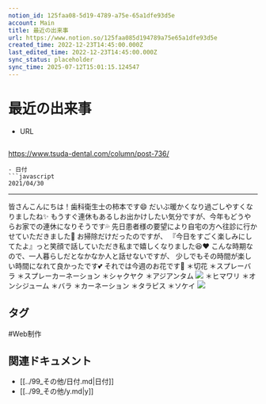 ```yaml
---
notion_id: 125faa08-5d19-4789-a75e-65a1dfe93d5e
account: Main
title: 最近の出来事
url: https://www.notion.so/125faa085d194789a75e65a1dfe93d5e
created_time: 2022-12-23T14:45:00.000Z
last_edited_time: 2022-12-23T14:45:00.000Z
sync_status: placeholder
sync_time: 2025-07-12T15:01:15.124547
---
```

# 最近の出来事

- URL
  ```javascript
https://www.tsuda-dental.com/column/post-736/
  ```
- 日付
  ```javascript
2021/04/30
  ```
---
皆さんこんにちは！歯科衛生士の柿本です😄
だいぶ暖かくなり過ごしやすくなりましたね✨
もうすぐ連休もあるしお出かけしたい気分ですが、今年もどうやらお家での連休になりそうです💦
先日患者様の要望により自宅の方へ往診に行かせていただきました🚗
お掃除だけだったのですが、
『今日をすごく楽しみにしてたよ』っと笑顔で話していただき私まで嬉しくなりました😆❤️
こんな時期なので、一人暮らしだとなかなか人と話せないですが、
少しでもその時間が楽しい時間になれて良かったです💕
それでは今週のお花です💐
＊切花
＊スプレーバラ
＊スプレーカーネーション
＊シャクヤク
＊アジアンタム
![](https://www.tsuda-dental.com/column/_data/contribute/images/736_1_18.jpg)
＊ヒマワリ
＊オンシジューム
＊バラ
＊カーネーション
＊タラピス
＊ソケイ
![](https://www.tsuda-dental.com/column/_data/contribute/images/736_1_19.jpg)

## タグ

#Web制作 

## 関連ドキュメント

- [[../99_その他/日付.md|日付]]
- [[../99_その他/y.md|y]]
